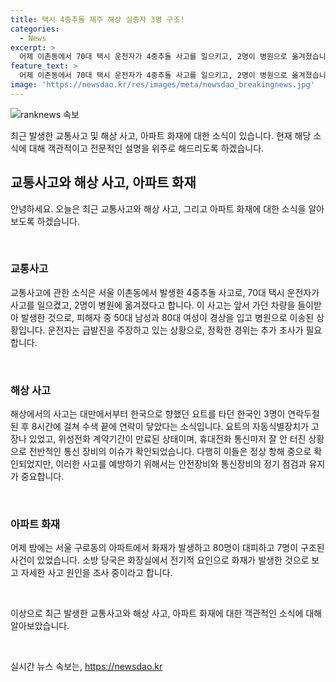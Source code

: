 ```yaml
---
title: 택시 4중추돌 제주 해상 실종자 3명 구조!
categories:
  - News
excerpt: >
  어제 이촌동에서 70대 택시 운전자가 4중추돌 사고를 일으키고, 2명이 병원으로 옮겨졌습니다. 반면에, 해상에서는 한국인 3명이 연락두절됐다가 수색 8시간 만에 연락이 닿았습니다. 또한, 서울 구로동 아파트에서 화재가 발생해 80명이 대피하고 7명이 구조되는 사건이 발생했습니다. 현재, 자세한 사고 원인을 조사 중입니다.
feature_text: >
  어제 이촌동에서 70대 택시 운전자가 4중추돌 사고를 일으키고, 2명이 병원으로 옮겨졌습니다. 반면에, 해상에서는 한국인 3명이 연락두절됐다가 수색 8시간 만에 연락이 닿았습니다. 또한, 서울 구로동 아파트에서 화재가 발생해 80명이 대피하고 7명이 구조되는 사건이 발생했습니다. 현재, 자세한 사고 원인을 조사 중입니다.
image: 'https://newsdao.kr/res/images/meta/newsdao_breakingnews.jpg'
---
```


<p><img src="https://newsdao.kr/res/images/meta/newsdao_breakingnews.jpg" alt="ranknews 속보" /></p>

<p>최근 발생한 교통사고 및 해상 사고, 아파트 화재에 대한 소식이 있습니다. 현재 해당 소식에 대해 객관적이고 전문적인 설명을 위주로 해드리도록 하겠습니다.</p>

<h2 data-ke-size="size26">교통사고와 해상 사고, 아파트 화재</h2>

<p>안녕하세요. 오늘은 최근 교통사고와 해상 사고, 그리고 아파트 화재에 대한 소식을 알아보도록 하겠습니다.</p>

<p data-ke-size="size16">&nbsp;</p>

<h3>교통사고</h3>

<p>교통사고에 관한 소식은 서울 이촌동에서 발생한 4중추돌 사고로, 70대 택시 운전자가 사고를 일으켰고, 2명이 병원에 옮겨졌다고 합니다. 이 사고는 앞서 가던 차량을 들이받아 발생한 것으로, 피해자 중 50대 남성과 80대 여성이 경상을 입고 병원으로 이송된 상황입니다. 운전자는 급발진을 주장하고 있는 상황으로, 정확한 경위는 추가 조사가 필요합니다.</p>

<p data-ke-size="size16">&nbsp;</p>

<h3>해상 사고</h3>

<p>해상에서의 사고는 대만에서부터 한국으로 향했던 요트를 타던 한국인 3명이 연락두절된 후 8시간에 걸쳐 수색 끝에 연락이 닿았다는 소식입니다. 요트의 자동식별장치가 고장나 있었고, 위성전화 계약기간이 만료된 상태이며, 휴대전화 통신마저 잘 안 터진 상황으로 전반적인 통신 장비의 이슈가 확인되었습니다. 다행히 이들은 정상 항해 중으로 확인되었지만, 이러한 사고를 예방하기 위해서는 안전장비와 통신장비의 정기 점검과 유지가 중요합니다.</p>

<p data-ke-size="size16">&nbsp;</p>

<h3>아파트 화재</h3>

<p>어제 밤에는 서울 구로동의 아파트에서 화재가 발생하고 80명이 대피하고 7명이 구조된 사건이 있었습니다. 소방 당국은 화장실에서 전기적 요인으로 화재가 발생한 것으로 보고 자세한 사고 원인을 조사 중이라고 합니다.</p>

<p data-ke-size="size16">&nbsp;</p>

<p>이상으로 최근 발생한 교통사고와 해상 사고, 아파트 화재에 대한 객관적인 소식에 대해 알아보았습니다.</p>

<p data-ke-size="size16">&nbsp;</p>
실시간 뉴스 속보는, <a href="https://newsdao.kr" rel="dofollow">https://newsdao.kr</a>


